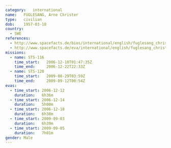 ```yaml
---
category:	international
name:	FUGLESANG, Arne Christer
type:	civilian
dob:	1957-03-18
country:
  - SWE
references:
  - http://www.spacefacts.de/bios/international/english/fuglesang_christer.htm
  - http://www.spacefacts.de/eva/international/english/fuglesang_christer.htm
missions:
  - name: STS-116
    time_start:   2006-12-10T01:47:35Z
    time_end:     2006-12-22T22:33Z
  - name: STS-128
    time_start:   2009-08-29T03:59Z
    time_end:     2009-09-12T00:54Z
evas:
  - time_start: 2006-12-12
    duration:   6h36m
  - time_start: 2006-12-14
    duration:   5h00m
  - time_start: 2006-12-18
    duration:   6h38m
  - time_start: 2009-09-03
    duration:   6h39m
  - time_start: 2009-09-05
    duration:   7h01m
gender:	Male
---
```

